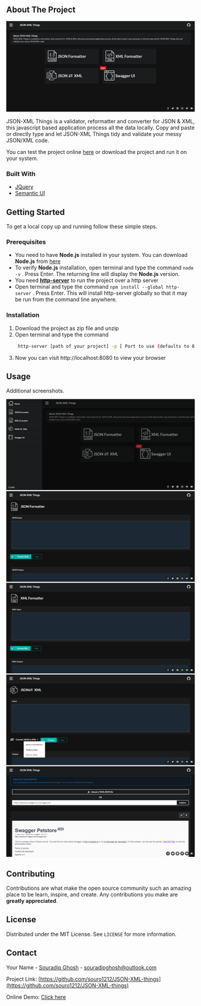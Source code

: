 
<!-- ABOUT THE PROJECT -->
## About The Project

<img src="https://raw.githubusercontent.com/souro1212/JSON-XML-things/main/pics/home.png" alt="Logo">

JSON-XML Things is a validator, reformatter and converter for JSON & XML, this javascript based application process all the data locally. 
Copy and paste or directly type and let JSON-XML Things tidy and validate your messy JSON/XML code. 


You can test the project online [here](https://s3.ap-south-1.amazonaws.com/souradipghosh.in/JSON+%26+XML+formatter/index.html) or download the project and run it on your system.  

### Built With

* [JQuery](https://jquery.com)
* [Semantic UI](https://semantic-ui.com/)



<!-- GETTING STARTED -->
## Getting Started

To get a local copy up and running follow these simple steps.

### Prerequisites

* You need to have **Node.js** installed in your system. You can download **Node.js** from [here](https://nodejs.org/en/)
* To verify **Node.js** installation, open terminal and type the command `node -v` . Press Enter. The returning line will display the **Node.js** version.
* You need **[http-server](https://www.npmjs.com/package/http-server)** to run the project over a http server
* Open terminal and type the command `npm install --global http-server` . Press Enter. This will install http-server globally so that it may be run from the command line anywhere. 


### Installation

1. Download the project as zip file and unzip 
2. Open terminal and type the command  
   ```sh
    http-server [path of your project] -p [ Port to use (defaults to 8080)]
   ```
3. Now you can visit http://localhost:8080 to view your browser



<!-- USAGE EXAMPLES -->
## Usage

Additional screenshots.

<img src="https://github.com/souro1212/JSON-XML-things/blob/main/pics/home%202.png" alt="Logo">
<img src="https://raw.githubusercontent.com/souro1212/JSON-XML-things/main/pics/json.png" alt="Logo">
<img src="https://raw.githubusercontent.com/souro1212/JSON-XML-things/main/pics/xml.png" alt="Logo">
<img src="https://raw.githubusercontent.com/souro1212/JSON-XML-things/main/pics/json-xml.png" alt="Logo">
<img src="https://raw.githubusercontent.com/souro1212/JSON-XML-things/main/pics/swaggerui.png" alt="Logo">


<!-- CONTRIBUTING -->
## Contributing

Contributions are what make the open source community such an amazing place to be learn, inspire, and create. Any contributions you make are **greatly appreciated**.



<!-- LICENSE -->
## License

Distributed under the MIT License. See `LICENSE` for more information.



<!-- CONTACT -->
## Contact

Your Name - [Souradip Ghosh](https://www.linkedin.com/in/souradip-ghosh/) - souradipghosh@outlook.com

Project Link: [https://github.com/souro1212/JSON-XML-things](https://github.com/souro1212/JSON-XML-things)

Online Demo:  [Click here](https://s3.ap-south-1.amazonaws.com/souradipghosh.in/JSON+%26+XML+formatter/index.html)








